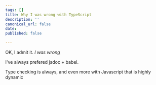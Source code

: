 ```yaml
---
tags: []
title: Why I was wrong with TypeScript
description: ''
canonical_url: false
date: 
published: false

---
```

OK, I admit it. _I was wrong_

I've always prefered jsdoc + babel.

Type checking is always, and even more with Javascript that is highly dynamic